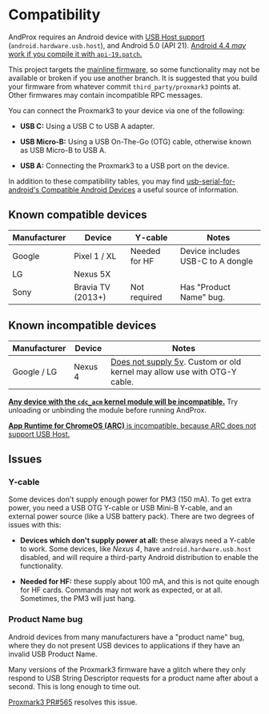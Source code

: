 # Compatibility

AndProx requires an Android device with [USB Host support][2] (`android.hardware.usb.host`), and
Android 5.0 (API 21). [Android 4.4 _may_ work if you compile it with `api-19.patch`.][3]

This project targets the [mainline firmware][1], so some functionality may not be available or
broken if you use another branch.  It is suggested that you build your firmware from whatever commit
`third_party/proxmark3` points at.  Other firmwares may contain incompatible RPC messages.

You can connect the Proxmark3 to your device via one of the following:

- **USB C:** Using a USB C to USB A adapter.

- **USB Micro-B:** Using a USB On-The-Go (OTG) cable, otherwise known as USB Micro-B to USB A.

- **USB A:** Connecting the Proxmark3 to a USB port on the device.

In addition to these compatibility tables, you may find [usb-serial-for-android's Compatible Android
 Devices][0] a useful source of information.

## Known compatible devices

Manufacturer | Device            | Y-cable           | Notes
-------------|-------------------|-------------------|--------
Google       | Pixel 1 / XL      | Needed for HF     | Device includes USB-C to A dongle
LG           | Nexus 5X          |
Sony         | Bravia TV (2013+) | Not required      | Has "Product Name" bug.


## Known incompatible devices

Manufacturer | Device            | Notes
-------------|-------------------|------------
Google / LG  | Nexus 4           | [Does not supply 5v][10]. Custom or old kernel may allow use with OTG-Y cable.

[**Any device with the `cdc_acm` kernel module will be incompatible.**][4]  Try unloading or unbinding
the module before running AndProx.

[**App Runtime for ChromeOS (ARC)** is incompatible, because ARC does not support USB Host.][5]

## Issues

### Y-cable

Some devices don't supply enough power for PM3 (150 mA). To get extra power, you need a USB OTG
Y-cable or USB Mini-B Y-cable, and an external power source (like a USB battery pack).  There are
two degrees of issues with this:

* **Devices which don't supply power at all:** these always need a Y-cable to work. Some devices,
  like _Nexus 4_, have `android.hardware.usb.host` disabled, and will require a third-party Android
  distribution to enable the functionality.

* **Needed for HF:** these supply about 100 mA, and this is not quite enough for HF cards. Commands
  may not work as expected, or at all.  Sometimes, the PM3 will just hang.

### Product Name bug

Android devices from many manufacturers have a "product name" bug, where they do not present USB
devices to applications if they have an invalid USB Product Name.

Many versions of the Proxmark3 firmware have a glitch where they only respond to USB String
Descriptor requests for a product name after about a second.  This is long enough to time out.

[Proxmark3 PR#565][6] resolves this issue.

[0]: https://github.com/mik3y/usb-serial-for-android/wiki/Compatible-Android-Devices
[1]: https://github.com/Proxmark/proxmark3
[2]: https://developer.android.com/guide/topics/connectivity/usb/host.html
[3]: https://github.com/AndProx/AndProx/issues/7
[4]: https://github.com/AndProx/AndProx/issues/8
[5]: https://developer.android.com/topic/arc/manifest.html#incompat-entries
[6]: https://github.com/Proxmark/proxmark3/pull/565
[10]: https://android.googlesource.com/device/lge/mako/+/fe9f2793424c61588c093df951733347d0d24df4%5E%21/#
